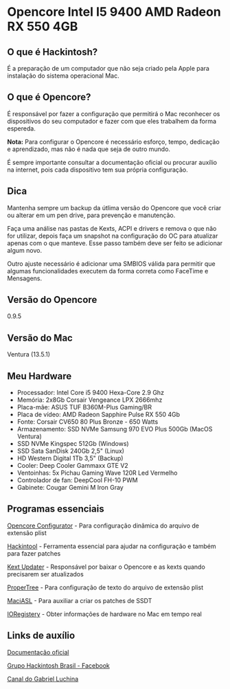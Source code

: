 # Opencore Intel I5 9400 AMD Radeon RX 550 4GB

## O que é Hackintosh?
É a preparação de um computador que não seja criado pela Apple para instalação do sistema operacional Mac.

## O que é Opencore?
É responsável por fazer a configuração que permitirá o Mac reconhecer os dispositivos do seu computador e fazer com que eles trabalhem da forma espereda.

**Nota:** Para configurar o Opencore é necessário esforço, tempo, dedicação e aprendizado, mas não é nada que seja de outro mundo.

É sempre importante consultar a documentação oficial ou procurar auxílio na internet, pois cada dispositivo tem sua própria configuração.

## Dica
Mantenha sempre um backup da útlima versão do Opencore que você criar ou alterar em um pen drive, para prevenção e manutenção.

Faça uma análise nas pastas de Kexts, ACPI e drivers e remova o que não for utilizar, depois faça um snapshot na configuração do OC para atualizar apenas com o que manteve. Esse passo também deve ser feito se adicionar algum novo.

Outro ajuste necessário é adicionar uma SMBIOS válida para permitir que algumas funcionalidades executem da forma correta como FaceTime e Mensagens.

## Versão do Opencore
0.9.5

## Versão do Mac
Ventura (13.5.1)

## Meu Hardware
- Processador: Intel Core i5 9400 Hexa-Core 2.9 Ghz
- Memória: 2x8Gb Corsair Vengeance LPX 2666mhz
- Placa-mãe: ASUS TUF B360M-Plus Gaming/BR
- Placa de vídeo: AMD Radeon Sapphire Pulse RX 550 4Gb
- Fonte: Corsair CV650 80 Plus Bronze - 650 Watts
- Armazenamento: SSD NVMe Samsung 970 EVO Plus 500Gb (MacOS Ventura)
- SSD NVMe Kingspec 512Gb (Windows)
- SSD Sata SanDisk 240Gb 2,5" (Linux)
- HD Western Digital 1Tb 3,5" (Backup)
- Cooler: Deep Cooler Gammaxx GTE V2
- Ventoinhas: 5x Pichau Gaming Wave 120R Led Vermelho
- Controlador de fan: DeepCool FH-10 PWM
- Gabinete: Cougar Gemini M Iron Gray

## Programas essenciais
[Opencore Configurator](https://mackie100projects.altervista.org/download/occ/) - Para configuração dinâmica do arquivo de extensão plist

[Hackintool](https://github.com/benbaker76/Hackintool) - Ferramenta essencial para ajudar na configuração e também para fazer patches

[Kext Updater](https://update.kextupdater.de/kextupdater/Kext%20Updater.zip) - Responsável por baixar o Opencore e as kexts quando precisarem ser atualizados

[ProperTree](https://github.com/corpnewt/ProperTree) - Para configuração de texto do arquivo de extensão plist

[MaciASL](https://github.com/acidanthera/MaciASL) - Para auxiliar a criar os patches de SSDT

[IORegistery](https://github.com/khronokernel/IORegistryClone) - Obter informações de hardware no Mac em tempo real

## Links de auxílio
[Documentação oficial](https://dortania.github.io/OpenCore-Install-Guide/)

[Grupo Hackintosh Brasil - Facebook](https://www.facebook.com/groups/hackintoshbrazil)

[Canal do Gabriel Luchina](https://www.youtube.com/@UniversoHackintosh)
